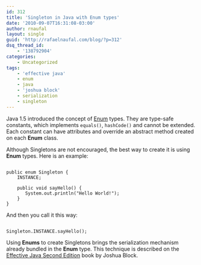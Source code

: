 ```yaml
---
id: 312
title: 'Singleton in Java with Enum types'
date: '2010-09-07T16:31:08-03:00'
author: rnaufal
layout: single
guid: 'http://rafaelnaufal.com/blog/?p=312'
dsq_thread_id:
    - '138792904'
categories:
    - Uncategorized
tags:
    - 'effective java'
    - enum
    - java
    - 'joshua block'
    - serialization
    - singleton
---
```


Java 1.5 introduced the concept of [Enum](http://download.oracle.com/javase/tutorial/java/javaOO/enum.html) types. They are type-safe constants, which implements `equals()`, `hashCode()` and cannot be extended. Each constant can have attributes and override an abstract method created on each **Enum** class.

Although Singletons are not encouraged, the best way to create it is using **Enum** types. Here is an example:

```

public enum Singleton {
    INSTANCE;

    public void sayHello() {
	   System.out.println("Hello World!");
    }
}
```

And then you call it this way:

```

Singleton.INSTANCE.sayHello();
```

Using **Enums** to create Singletons brings the serialization mechanism already bundled in the **Enum** type. This technique is described on the [Effective Java Second Edition](http://java.sun.com/docs/books/effective/) book by Joshua Block.